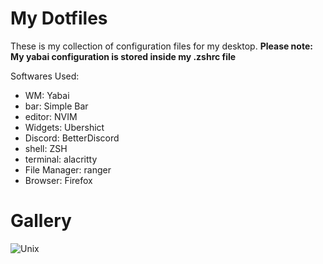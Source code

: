 # My Dotfiles
These is my collection of configuration files for my desktop.
**Please note: My yabai configuration is stored inside my .zshrc file**

Softwares Used:
* WM: Yabai
* bar: Simple Bar
* editor: NVIM
* Widgets: Ubershict
* Discord: BetterDiscord
* shell: ZSH
* terminal: alacritty
* File Manager: ranger
* Browser: Firefox

# Gallery

![Unix](/Images/unix.png)
